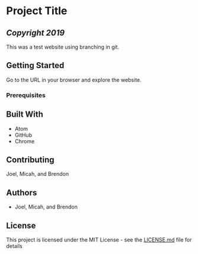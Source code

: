 # Project Title
## _Copyright 2019_

This was a test website using branching in git.

## Getting Started

Go to the URL in your browser and explore the website.

### Prerequisites

## Built With

* Atom
* GitHub
* Chrome

## Contributing

Joel, Micah, and Brendon


## Authors

* Joel, Micah, and Brendon

## License

This project is licensed under the MIT License - see the [LICENSE.md](LICENSE.md) file for details
